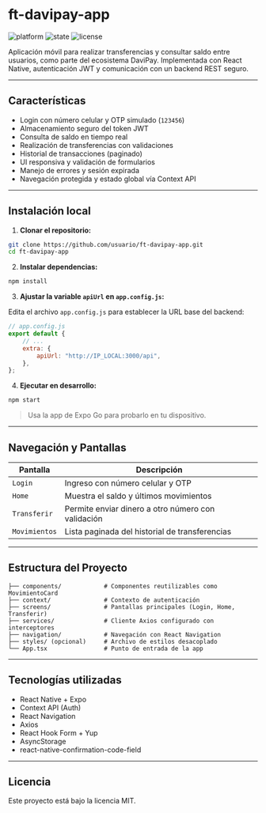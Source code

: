 # ft-davipay-app

![platform](https://img.shields.io/badge/platform-React--Native-blue)
![state](https://img.shields.io/badge/state-managed--context-red)
![license](https://img.shields.io/badge/license-MIT-lightgrey)

Aplicación móvil para realizar transferencias y consultar saldo entre usuarios, como parte del ecosistema DaviPay. Implementada con React Native, autenticación JWT y comunicación con un backend REST seguro.

---

## Características

- Login con número celular y OTP simulado (`123456`)
- Almacenamiento seguro del token JWT
- Consulta de saldo en tiempo real
- Realización de transferencias con validaciones
- Historial de transacciones (paginado)
- UI responsiva y validación de formularios
- Manejo de errores y sesión expirada
- Navegación protegida y estado global vía Context API

---

## Instalación local

1. **Clonar el repositorio:**

```bash
git clone https://github.com/usuario/ft-davipay-app.git
cd ft-davipay-app
```

2. **Instalar dependencias:**

```bash
npm install
```

3. **Ajustar la variable `apiUrl` en `app.config.js`:**

Edita el archivo `app.config.js` para establecer la URL base del backend:

```js
// app.config.js
export default {
    // ...
    extra: {
        apiUrl: "http://IP_LOCAL:3000/api",
    },
};
```


4. **Ejecutar en desarrollo:**

```bash
npm start
```

> Usa la app de Expo Go para probarlo en tu dispositivo.

---

## Navegación y Pantallas

| Pantalla      | Descripción                                                   |
|---------------|---------------------------------------------------------------|
| `Login`       | Ingreso con número celular y OTP                              |
| `Home`        | Muestra el saldo y últimos movimientos                        |
| `Transferir`  | Permite enviar dinero a otro número con validación            |
| `Movimientos` | Lista paginada del historial de transferencias                |

---

## Estructura del Proyecto

```
├── components/            # Componentes reutilizables como MovimientoCard
├── context/               # Contexto de autenticación
├── screens/               # Pantallas principales (Login, Home, Transferir)
├── services/              # Cliente Axios configurado con interceptores
├── navigation/            # Navegación con React Navigation
├── styles/ (opcional)     # Archivo de estilos desacoplado
└── App.tsx                # Punto de entrada de la app
```

---

## Tecnologías utilizadas

- React Native + Expo
- Context API (Auth)
- React Navigation
- Axios
- React Hook Form + Yup
- AsyncStorage
- react-native-confirmation-code-field

---

## Licencia

Este proyecto está bajo la licencia MIT.

